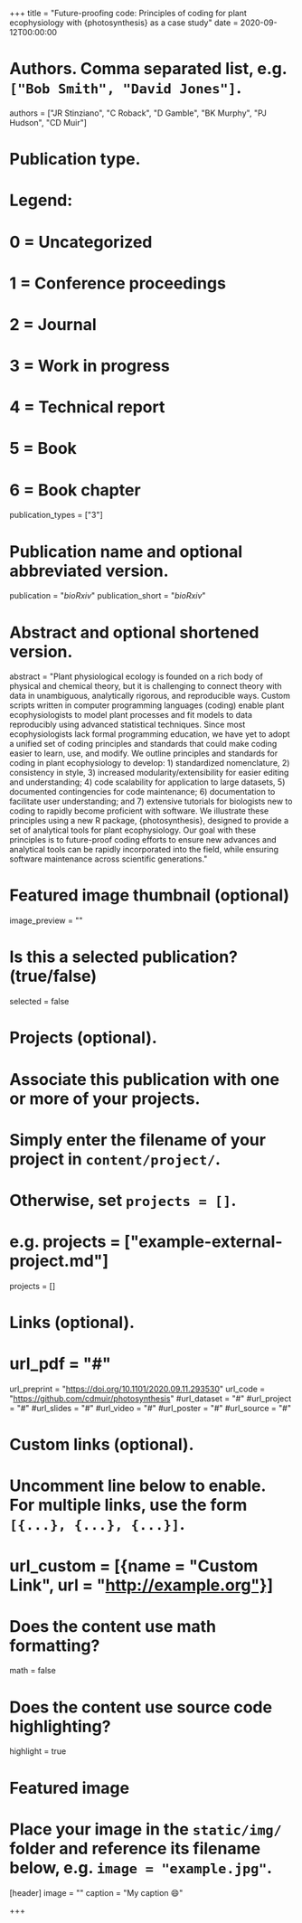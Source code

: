 +++
title = "Future-proofing code: Principles of coding for plant ecophysiology with {photosynthesis} as a case study"
date = 2020-09-12T00:00:00

# Authors. Comma separated list, e.g. `["Bob Smith", "David Jones"]`.
authors = ["JR Stinziano", "C Roback", "D Gamble", "BK Murphy", "PJ Hudson", "CD Muir"]

# Publication type.
# Legend:
# 0 = Uncategorized
# 1 = Conference proceedings
# 2 = Journal
# 3 = Work in progress
# 4 = Technical report
# 5 = Book
# 6 = Book chapter
publication_types = ["3"]

# Publication name and optional abbreviated version.
publication = "*bioRxiv*"
publication_short = "*bioRxiv*"

# Abstract and optional shortened version.
abstract = "Plant physiological ecology is founded on a rich body of physical and chemical theory, but it is challenging to connect theory with data in unambiguous, analytically rigorous, and reproducible ways. Custom scripts written in computer programming languages (coding) enable plant ecophysiologists to model plant processes and fit models to data reproducibly using advanced statistical techniques. Since most ecophysiologists lack formal programming education, we have yet to adopt a unified set of coding principles and standards that could make coding easier to learn, use, and modify. We outline principles and standards for coding in plant ecophysiology to develop: 1) standardized nomenclature, 2) consistency in style, 3) increased modularity/extensibility for easier editing and understanding; 4) code scalability for application to large datasets, 5) documented contingencies for code maintenance; 6) documentation to facilitate user understanding; and 7) extensive tutorials for biologists new to coding to rapidly become proficient with software. We illustrate these principles using a new R package, {photosynthesis}, designed to provide a set of analytical tools for plant ecophysiology. Our goal with these principles is to future-proof coding efforts to ensure new advances and analytical tools can be rapidly incorporated into the field, while ensuring software maintenance across scientific generations."

# Featured image thumbnail (optional)
image_preview = ""

# Is this a selected publication? (true/false)
selected = false

# Projects (optional).
#   Associate this publication with one or more of your projects.
#   Simply enter the filename of your project in `content/project/`.
#   Otherwise, set `projects = []`.
#   e.g. projects = ["example-external-project.md"]
projects = []

# Links (optional).
# url_pdf = "#"
url_preprint = "https://doi.org/10.1101/2020.09.11.293530"
url_code = "https://github.com/cdmuir/photosynthesis"
#url_dataset = "#"
#url_project = "#"
#url_slides = "#"
#url_video = "#"
#url_poster = "#"
#url_source = "#"

# Custom links (optional).
#   Uncomment line below to enable. For multiple links, use the form `[{...}, {...}, {...}]`.
# url_custom = [{name = "Custom Link", url = "http://example.org"}]

# Does the content use math formatting?
math = false

# Does the content use source code highlighting?
highlight = true

# Featured image
# Place your image in the `static/img/` folder and reference its filename below, e.g. `image = "example.jpg"`.
[header]
image = ""
caption = "My caption :smile:"

+++
